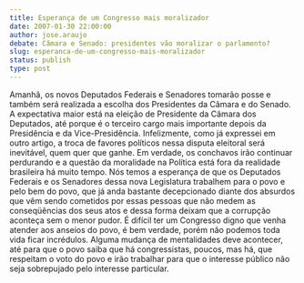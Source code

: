```yaml
---
title: Esperança de um Congresso mais moralizador
date: 2007-01-30 22:00:00
author: jose.araujo
debate: Câmara e Senado: presidentes vão moralizar o parlamento?
slug: esperanca-de-um-congresso-mais-moralizador
status: publish 
type: post
---
```


Amanhã, os novos Deputados Federais e Senadores tomarão posse e também será realizada a escolha dos Presidentes da Câmara e do Senado. A expectativa maior está na eleição de Presidente da Câmara dos Deputados, até porque é o terceiro cargo mais importante depois da Presidência e da Vice-Presidência. Infelizmente, como já expressei em outro artigo, a troca de favores políticos nessa disputa eleitoral será inevitável, quem quer que ganhe. Em verdade, os conchavos irão continuar perdurando e a questão da moralidade na Política está fora da realidade brasileira há muito tempo. Nós temos a esperança de que os Deputados Federais e os Senadores dessa nova Legislatura trabalhem para o povo e pelo bem do povo, que já anda bastante decepcionado diante dos absurdos que vêm sendo cometidos por essas pessoas que não medem as conseqüências dos seus atos e dessa forma deixam que a corrupção aconteça sem o menor pudor. É difícil ter um Congresso digno que venha atender aos anseios do povo, é bem verdade, porém não podemos toda vida ficar incrédulos. Alguma mudança de mentalidades deve acontecer, até para que o povo saiba que há congressistas, poucos, mas há, que respeitam o voto do povo e irão trabalhar para que o interesse público não seja sobrepujado pelo interesse particular.
